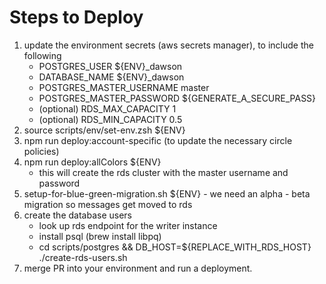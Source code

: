 

# Steps to Deploy

1. update the environment secrets (aws secrets manager), to include the following
    - POSTGRES_USER ${ENV}_dawson
    - DATABASE_NAME ${ENV}_dawson
    - POSTGRES_MASTER_USERNAME master
    - POSTGRES_MASTER_PASSWORD ${GENERATE_A_SECURE_PASS}
    - (optional) RDS_MAX_CAPACITY 1
    - (optional) RDS_MIN_CAPACITY 0.5
2. source scripts/env/set-env.zsh ${ENV}
3. npm run deploy:account-specific (to update the necessary circle policies)
4. npm run deploy:allColors ${ENV}
    - this will create the rds cluster with the master username and password
5. setup-for-blue-green-migration.sh ${ENV} - we need an alpha - beta migration so messages get moved to rds
6. create the database users
    - look up rds endpoint for the writer instance
    - install psql (brew install libpq)
    - cd scripts/postgres && DB_HOST=${REPLACE_WITH_RDS_HOST} ./create-rds-users.sh
7. merge PR into your environment and run a deployment.